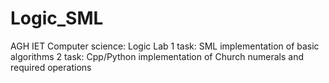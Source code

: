 # Logic_SML
AGH IET Computer science:  Logic Lab
1 task:  SML implementation of basic algorithms
2 task: Cpp/Python implementation of Church numerals and required operations
